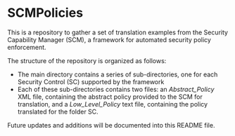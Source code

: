 # SCMPolicies
This is a repository to gather a set of translation examples from the Security Capability Manager (SCM), a framework for automated security policy enforcement.

The structure of the repository is organized as follows:
* The main directory contains a series of sub-directories, one for each Security Control (SC) supported by the framework
* Each of these sub-directories contains two files: an _Abstract\_Policy_ XML file, containing the abstract policy provided to the SCM for translation, and a _Low\_Level\_Policy_ text file, containing the policy translated for the folder SC.

Future updates and additions will be documented into this README file.
